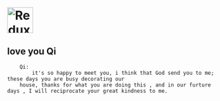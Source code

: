 # <a href='http://redux.js.org'><img src='https://camo.githubusercontent.com/f28b5bc7822f1b7bb28a96d8d09e7d79169248fc/687474703a2f2f692e696d6775722e636f6d2f4a65567164514d2e706e67' height='60' alt='Redux Logo' aria-label='Redux.js.org' /></a>


## love you Qi

```
    Qi:
        it's so happy to meet you, i think that God send you to me; these days you are busy decorating our 
    house, thanks for what you are doing this , and in our furture days , I will reciprocate your great kindness to me.

```